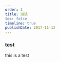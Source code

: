 ```yaml
---
order: 1
title: 测试
toc: false
timeline: true
publishDate: 2017-11-12
---
```


### test

this is a test
